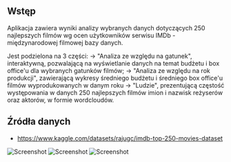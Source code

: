 ## Wstęp
Aplikacja zawiera wyniki analizy wybranych danych dotyczących 250 najlepszych filmów wg ocen użytkowników serwisu IMDb - międzynarodowej filmowej bazy danych. 

Jest podzielona na 3 części: 
-> "Analiza ze względu na gatunek", interaktywną, pozwalającą na wyświetlanie danych na temat budżetu i box office'u dla wybranych gatunków filmów; 
-> "Analiza ze względu na rok produkcji", zawierającą wykresy średniego budżetu i średniego box office'u filmów wyprodukowanych w danym roku
-> "Ludzie", prezentującą częstość występowania w danych 250 najlepszych filmów imion i nazwisk reżyserów oraz aktorów, w formie wordcloudów.


## Źródła danych

-   <https://www.kaggle.com/datasets/rajugc/imdb-top-250-movies-dataset>


![Screenshot](https://github.com/Sernoth/2023L-ExploratoryDataAnalysis/blob/main/projects/project2/Twardowski_Wilczewska_%C5%9Alubowska/fist.PNG)
![Screenshot](https://github.com/Sernoth/2023L-ExploratoryDataAnalysis/blob/main/projects/project2/Twardowski_Wilczewska_%C5%9Alubowska/second.PNG)
![Screenshot](https://github.com/Sernoth/2023L-ExploratoryDataAnalysis/blob/main/projects/project2/Twardowski_Wilczewska_%C5%9Alubowska/third.PNG)
